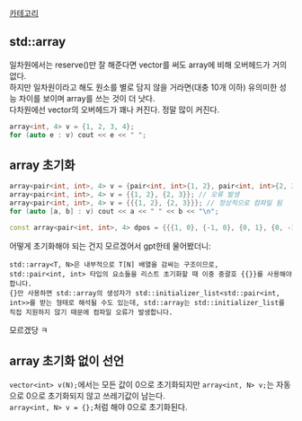 [카테고리](/README.md)
## std::array
일차원에서는 reserve()만 잘 해준다면 vector를 써도 array에 비해 오버헤드가 거의 없다.   
하지만 일차원이라고 해도 원소를 별로 담지 않을 거라면(대충 10개 이하) 유의미한 성능 차이를 보이며 array를 쓰는 것이 더 낫다.   
다차원에선 vector의 오버헤드가 꽤나 커진다. 정말 많이 커진다.   

```cpp
array<int, 4> v = {1, 2, 3, 4};
for (auto e : v) cout << e << " ";
```

## array 초기화
```cpp
array<pair<int, int>, 4> v = {pair<int, int>{1, 2}, pair<int, int>{2, 3}}; // 정상적으로 컴파일 됨
array<pair<int, int>, 4> v = {{1, 2}, {2, 3}}; // 오류 발생
array<pair<int, int>, 4> v = {{{1, 2}, {2, 3}}}; // 정상적으로 컴파일 됨
for (auto [a, b] : v) cout << a << " " << b << "\n";

const array<pair<int, int>, 4> dpos = {{{1, 0}, {-1, 0}, {0, 1}, {0, -1}}}; // 이런식으로 이중 중괄호 해줘야 됨
```
어떻게 초기화해야 되는 건지 모르겠어서 gpt한테 물어봤더니:
```
std::array<T, N>은 내부적으로 T[N] 배열을 감싸는 구조이므로,
std::pair<int, int> 타입의 요소들을 리스트 초기화할 때 이중 중괄호 {{}}를 사용해야 합니다.
{}만 사용하면 std::array의 생성자가 std::initializer_list<std::pair<int, int>>를 받는 형태로 해석될 수도 있는데, std::array는 std::initializer_list를 직접 지원하지 않기 때문에 컴파일 오류가 발생합니다.
```
모르겠당 ㅋ

## array 초기화 없이 선언
`vector<int> v(N);`에서는 모든 값이 0으로 초기화되지만 `array<int, N> v;`는 자동으로 0으로 초기화되지 않고 쓰레기값이 남는다.   
`array<int, N> v = {};`처럼 해야 0으로 초기화된다.   